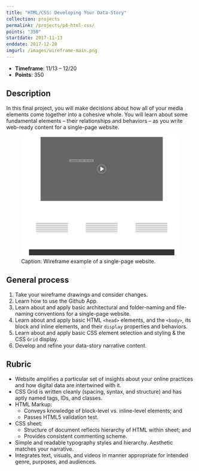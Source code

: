 ```yaml
---
title: "HTML/CSS: Developing Your Data-Story"
collection: projects
permalink: /projects/p4-html-css/
points: "350"
startdate: 2017-11-13
enddate: 2017-12-20
imgurl: /images/wireframe-main.png
---
```


<ul class="project-top-info">
  <li>
    <b>Timeframe</b>: 11/13 &ndash; 12/20</li>
  <li>
    <b>Points</b>: 350</li>
</ul>

## Description

In this final project, you will make decisions about how all of your media elements come together into a cohesive whole. You will learn about some fundamental elements &ndash; their relationships and behaviors &ndash; as you write web-ready content for a single-page website.

<figure id="twitter-css-body" class="figure-inline">
  <img src="/images/wireframe-main.png" alt="Wireframe example of a single-page website." />
  <figcaption>
    Caption: Wireframe example of a single-page website.
  </figcaption>
</figure>

## General process

1. Take your wireframe drawings and consider changes.
2. Learn how to use the Github App.
3. Learn about and apply basic architectural and folder-naming and file-naming conventions for a single-page website.
4. Learn about and apply basic HTML <code>&lt;head&gt;</code> elements, and the <code>&lt;body&gt;</code>, its block and inline elements, and their <code>display</code> properties and behaviors.
5. Learn about and apply basic CSS element selection and styling &amp; the CSS <code>Grid</code> display.
6. Develop and refine your data-story narrative content.

## Rubric

- Website amplifies a particular set of insights about your online practices and how digital data are intertwined with it.
- CSS Grid is written cleanly (spacing, syntax, and structure) and has aptly named tags, IDs, and classes.
- HTML Markup:
  - Conveys knowledge of block-level vs. inline-level elements; and
  - Passes HTML5 validation test.
- CSS sheet:
  - Structure of document reflects hierarchy of HTML within sheet; and
  - Provides consistent commenting scheme.
- Simple and readable typography styles and hierarchy. Aesthetic matches your narrative.
- Integrates text, visuals, and videos in manner appropriate for intended genre, purposes, and audiences.
